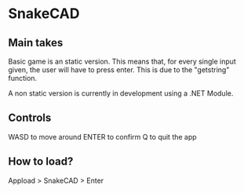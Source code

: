 # SnakeCAD

## Main takes

Basic game is an static version. This means that, for every single input given, the user will have to press enter. This is due to the "getstring" function.

A non static version is currently in development using a .NET Module.

## Controls

WASD to move around
ENTER to confirm
Q to quit the app

## How to load?

Appload > SnakeCAD > Enter
